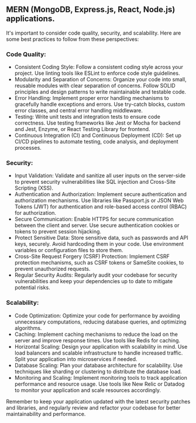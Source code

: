 ## MERN (MongoDB, Express.js, React, Node.js) applications.

It's important to consider code quality, security, and scalability. Here are some best practices to follow from these perspectives:

### Code Quality:

- Consistent Coding Style: Follow a consistent coding style across your project. Use linting tools like ESLint to enforce code style guidelines.
- Modularity and Separation of Concerns: Organize your code into small, reusable modules with clear separation of concerns. Follow SOLID principles and design patterns to write maintainable and testable code.
- Error Handling: Implement proper error handling mechanisms to gracefully handle exceptions and errors. Use try-catch blocks, custom error classes, and central error handling middleware.
- Testing: Write unit tests and integration tests to ensure code correctness. Use testing frameworks like Jest or Mocha for backend and Jest, Enzyme, or React Testing Library for frontend.
- Continuous Integration (CI) and Continuous Deployment (CD): Set up CI/CD pipelines to automate testing, code analysis, and deployment processes.

### Security:

- Input Validation: Validate and sanitize all user inputs on the server-side to prevent security vulnerabilities like SQL injection and Cross-Site Scripting (XSS).
- Authentication and Authorization: Implement secure authentication and authorization mechanisms. Use libraries like Passport.js or JSON Web Tokens (JWT) for authentication and role-based access control (RBAC) for authorization.
- Secure Communication: Enable HTTPS for secure communication between the client and server. Use secure authentication cookies or tokens to prevent session hijacking.
- Protect Sensitive Data: Store sensitive data, such as passwords and API keys, securely. Avoid hardcoding them in your code. Use environment variables or configuration files to store them.
- Cross-Site Request Forgery (CSRF) Protection: Implement CSRF protection mechanisms, such as CSRF tokens or SameSite cookies, to prevent unauthorized requests.
- Regular Security Audits: Regularly audit your codebase for security vulnerabilities and keep your dependencies up to date to mitigate potential risks.

### Scalability:

- Code Optimization: Optimize your code for performance by avoiding unnecessary computations, reducing database queries, and optimizing algorithms.
- Caching: Implement caching mechanisms to reduce the load on the server and improve response times. Use tools like Redis for caching.
- Horizontal Scaling: Design your application with scalability in mind. Use load balancers and scalable infrastructure to handle increased traffic. Split your application into microservices if needed.
- Database Scaling: Plan your database architecture for scalability. Use techniques like sharding or clustering to distribute the database load.
- Monitoring and Scaling: Implement monitoring tools to track application performance and resource usage. Use tools like New Relic or Datadog to monitor your application and scale resources accordingly.

Remember to keep your application updated with the latest security patches and libraries, and regularly review and refactor your codebase for better maintainability and performance.
